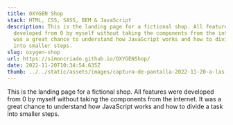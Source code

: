```yaml
---
title: OXYGEN Shop
stack: HTML, CSS, SASS, BEM & JavaScript
description: This is the landing page for a fictional shop. All features were
  developed from 0 by myself without taking the components from the internet. It
  was a great chance to understand how JavaScript works and how to divide a task
  into smaller steps.
slug: oxygen-shop
url: https://simoncriado.github.io/OXYGENShop/
date: 2022-11-20T10:34:54.635Z
thumb: ../../static/assets/images/captura-de-pantalla-2022-11-20-a-las-11.22.44.png
---
```

This is the landing page for a fictional shop. All features were developed from 0 by myself without taking the components from the internet. It was a great chance to understand how JavaScript works and how to divide a task into smaller steps.